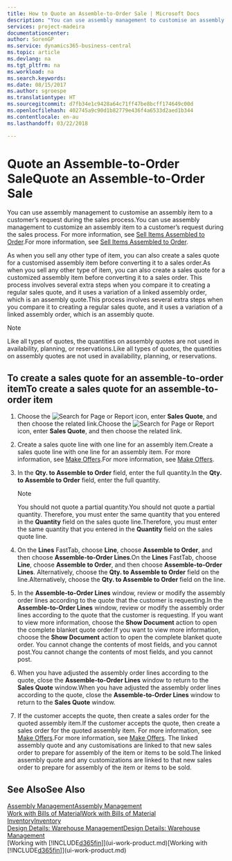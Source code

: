 ```yaml
---
title: How to Quote an Assemble-to-Order Sale | Microsoft Docs
description: "You can use assembly management to customise an assembly item to a customer’s request during the sales process."
services: project-madeira
documentationcenter: 
author: SorenGP
ms.service: dynamics365-business-central
ms.topic: article
ms.devlang: na
ms.tgt_pltfrm: na
ms.workload: na
ms.search.keywords: 
ms.date: 08/15/2017
ms.author: sgroespe
ms.translationtype: HT
ms.sourcegitcommit: d7fb34e1c9428a64c71ff47be8bcff174649c00d
ms.openlocfilehash: 402745a9c90d1b82779e436f4a6533d2aed1b344
ms.contentlocale: en-au
ms.lasthandoff: 03/22/2018

---
```

# <a name="quote-an-assemble-to-order-sale"></a><span data-ttu-id="2db90-103">Quote an Assemble-to-Order Sale</span><span class="sxs-lookup"><span data-stu-id="2db90-103">Quote an Assemble-to-Order Sale</span></span>
<span data-ttu-id="2db90-104">You can use assembly management to customise an assembly item to a customer’s request during the sales process.</span><span class="sxs-lookup"><span data-stu-id="2db90-104">You can use assembly management to customize an assembly item to a customer’s request during the sales process.</span></span> <span data-ttu-id="2db90-105">For more information, see [Sell Items Assembled to Order](assembly-how-to-sell-items-assembled-to-order.md).</span><span class="sxs-lookup"><span data-stu-id="2db90-105">For more information, see [Sell Items Assembled to Order](assembly-how-to-sell-items-assembled-to-order.md).</span></span>  

<span data-ttu-id="2db90-106">As when you sell any other type of item, you can also create a sales quote for a customised assembly item before converting it to a sales order.</span><span class="sxs-lookup"><span data-stu-id="2db90-106">As when you sell any other type of item, you can also create a sales quote for a customized assembly item before converting it to a sales order.</span></span> <span data-ttu-id="2db90-107">This process involves several extra steps when you compare it to creating a regular sales quote, and it uses a variation of a linked assembly order, which is an assembly quote.</span><span class="sxs-lookup"><span data-stu-id="2db90-107">This process involves several extra steps when you compare it to creating a regular sales quote, and it uses a variation of a linked assembly order, which is an assembly quote.</span></span>

> [!NOTE]  
>  <span data-ttu-id="2db90-108">Like all types of quotes, the quantities on assembly quotes are not used in availability, planning, or reservations.</span><span class="sxs-lookup"><span data-stu-id="2db90-108">Like all types of quotes, the quantities on assembly quotes are not used in availability, planning, or reservations.</span></span>  

## <a name="to-create-a-sales-quote-for-an-assemble-to-order-item"></a><span data-ttu-id="2db90-109">To create a sales quote for an assemble-to-order item</span><span class="sxs-lookup"><span data-stu-id="2db90-109">To create a sales quote for an assemble-to-order item</span></span>  
1.  <span data-ttu-id="2db90-110">Choose the ![Search for Page or Report](media/ui-search/search_small.png "Search for Page or Report icon") icon, enter **Sales Quote**, and then choose the related link.</span><span class="sxs-lookup"><span data-stu-id="2db90-110">Choose the ![Search for Page or Report](media/ui-search/search_small.png "Search for Page or Report icon") icon, enter **Sales Quote**, and then choose the related link.</span></span>  
2.  <span data-ttu-id="2db90-111">Create a sales quote line with one line for an assembly item.</span><span class="sxs-lookup"><span data-stu-id="2db90-111">Create a sales quote line with one line for an assembly item.</span></span> <span data-ttu-id="2db90-112">For more information, see [Make Offers](sales-how-make-offers.md).</span><span class="sxs-lookup"><span data-stu-id="2db90-112">For more information, see [Make Offers](sales-how-make-offers.md).</span></span>  
3.  <span data-ttu-id="2db90-113">In the **Qty. to Assemble to Order** field, enter the full quantity.</span><span class="sxs-lookup"><span data-stu-id="2db90-113">In the **Qty. to Assemble to Order** field, enter the full quantity.</span></span>

    > [!NOTE]  
    >  <span data-ttu-id="2db90-114">You should not quote a partial quantity.</span><span class="sxs-lookup"><span data-stu-id="2db90-114">You should not quote a partial quantity.</span></span> <span data-ttu-id="2db90-115">Therefore, you must enter the same quantity that you entered in the **Quantity** field on the sales quote line.</span><span class="sxs-lookup"><span data-stu-id="2db90-115">Therefore, you must enter the same quantity that you entered in the **Quantity** field on the sales quote line.</span></span>  

4.  <span data-ttu-id="2db90-116">On the **Lines** FastTab, choose **Line**, choose **Assemble to Order**, and then choose **Assemble-to-Order Lines**.</span><span class="sxs-lookup"><span data-stu-id="2db90-116">On the **Lines** FastTab, choose **Line**, choose **Assemble to Order**, and then choose **Assemble-to-Order Lines**.</span></span> <span data-ttu-id="2db90-117">Alternatively, choose the **Qty. to Assemble to Order** field on the line.</span><span class="sxs-lookup"><span data-stu-id="2db90-117">Alternatively, choose the **Qty. to Assemble to Order** field on the line.</span></span>  
5.  <span data-ttu-id="2db90-118">In the **Assemble-to-Order Lines** window, review or modify the assembly order lines according to the quote that the customer is requesting.</span><span class="sxs-lookup"><span data-stu-id="2db90-118">In the **Assemble-to-Order Lines** window, review or modify the assembly order lines according to the quote that the customer is requesting.</span></span> <span data-ttu-id="2db90-119">If you want to view more information, choose the **Show Document** action to open the complete blanket quote order.</span><span class="sxs-lookup"><span data-stu-id="2db90-119">If you want to view more information, choose the **Show Document** action to open the complete blanket quote order.</span></span> <span data-ttu-id="2db90-120">You cannot change the contents of most fields, and you cannot post.</span><span class="sxs-lookup"><span data-stu-id="2db90-120">You cannot change the contents of most fields, and you cannot post.</span></span>  
6.  <span data-ttu-id="2db90-121">When you have adjusted the assembly order lines according to the quote, close the **Assemble-to-Order Lines** window to return to the **Sales Quote** window.</span><span class="sxs-lookup"><span data-stu-id="2db90-121">When you have adjusted the assembly order lines according to the quote, close the **Assemble-to-Order Lines** window to return to the **Sales Quote** window.</span></span>  
7.  <span data-ttu-id="2db90-122">If the customer accepts the quote, then create a sales order for the quoted assembly item.</span><span class="sxs-lookup"><span data-stu-id="2db90-122">If the customer accepts the quote, then create a sales order for the quoted assembly item.</span></span> <span data-ttu-id="2db90-123">For more information, see [Make Offers](sales-how-make-offers.md).</span><span class="sxs-lookup"><span data-stu-id="2db90-123">For more information, see [Make Offers](sales-how-make-offers.md).</span></span> <span data-ttu-id="2db90-124">The linked assembly quote and any customisations are linked to that new sales order to prepare for assembly of the item or items to be sold.</span><span class="sxs-lookup"><span data-stu-id="2db90-124">The linked assembly quote and any customizations are linked to that new sales order to prepare for assembly of the item or items to be sold.</span></span>  

## <a name="see-also"></a><span data-ttu-id="2db90-125">See Also</span><span class="sxs-lookup"><span data-stu-id="2db90-125">See Also</span></span>  
[<span data-ttu-id="2db90-126">Assembly Management</span><span class="sxs-lookup"><span data-stu-id="2db90-126">Assembly Management</span></span>](assembly-assemble-items.md)  
[<span data-ttu-id="2db90-127">Work with Bills of Material</span><span class="sxs-lookup"><span data-stu-id="2db90-127">Work with Bills of Material</span></span>](inventory-how-work-BOMs.md)  
[<span data-ttu-id="2db90-128">Inventory</span><span class="sxs-lookup"><span data-stu-id="2db90-128">Inventory</span></span>](inventory-manage-inventory.md)  
[<span data-ttu-id="2db90-129">Design Details: Warehouse Management</span><span class="sxs-lookup"><span data-stu-id="2db90-129">Design Details: Warehouse Management</span></span>](design-details-warehouse-management.md)  
<span data-ttu-id="2db90-130">[Working with [!INCLUDE[d365fin](includes/d365fin_md.md)]](ui-work-product.md)</span><span class="sxs-lookup"><span data-stu-id="2db90-130">[Working with [!INCLUDE[d365fin](includes/d365fin_md.md)]](ui-work-product.md)</span></span>

